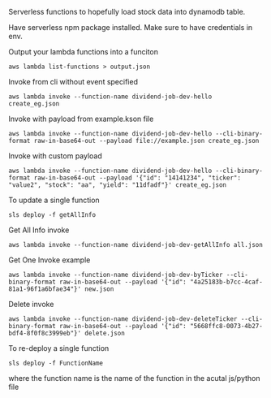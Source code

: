 Serverless functions to hopefully load stock data into dynamodb table.

Have serverless npm package installed. Make sure to have credentials in env.


Output your lambda functions into a funciton

```
aws lambda list-functions > output.json
```


Invoke from cli without event specified

```
aws lambda invoke --function-name dividend-job-dev-hello create_eg.json
```

Invoke with payload from example.kson file
```
aws lambda invoke --function-name dividend-job-dev-hello --cli-binary-format raw-in-base64-out --payload file://example.json create_eg.json
```

Invoke with custom payload

```
aws lambda invoke --function-name dividend-job-dev-hello --cli-binary-format raw-in-base64-out --payload '{"id": "14141234", "ticker": "value2", "stock": "aa", "yield": "11dfadf"}' create_eg.json
```

To update a single function 
```
sls deploy -f getAllInfo
```

Get All Info invoke
```
aws lambda invoke --function-name dividend-job-dev-getAllInfo all.json
```

Get One Invoke example 
```
aws lambda invoke --function-name dividend-job-dev-byTicker --cli-binary-format raw-in-base64-out --payload '{"id": "4a25183b-b7cc-4caf-81a1-96f1a6bfae34"}' new.json
```

Delete invoke 
```
aws lambda invoke --function-name dividend-job-dev-deleteTicker --cli-binary-format raw-in-base64-out --payload '{"id": "5668ffc8-0073-4b27-bdf4-8f0f8c3999eb"}' delete.json
```

To re-deploy a single function
```
sls deploy -f FunctionName
``` 

where the function name is the name of the function in the acutal js/python file
